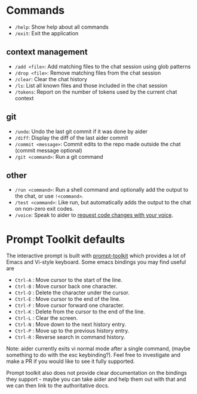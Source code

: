 # Commands

- `/help`: Show help about all commands
- `/exit`: Exit the application

## context management
- `/add <file>`: Add matching files to the chat session using glob patterns
- `/drop <file>`: Remove matching files from the chat session
- `/clear`: Clear the chat history
- `/ls`: List all known files and those included in the chat session
- `/tokens`: Report on the number of tokens used by the current chat context

## git
- `/undo`: Undo the last git commit if it was done by aider
- `/diff`: Display the diff of the last aider commit
- `/commit <message>`: Commit edits to the repo made outside the chat (commit message optional)
- `/git <command>`: Run a git command

## other
- `/run <command>`: Run a shell command and optionally add the output to the chat, or use `!<command>`.
- `/test <command>`: Like run, but automatically adds the output to the chat on non-zero exit codes.
- `/voice`: Speak to aider to [request code changes with your voice](https://aider.chat/docs/voice.html).

# Prompt Toolkit defaults

The interactive prompt is built with [prompt-toolkit](https://github.com/prompt-toolkit/python-prompt-toolkit) which provides a lot of Emacs and Vi-style keyboard. Some emacs bindings you may find useful are

- `Ctrl-A` : Move cursor to the start of the line.
- `Ctrl-B` : Move cursor back one character.
- `Ctrl-D` : Delete the character under the cursor.
- `Ctrl-E` : Move cursor to the end of the line.
- `Ctrl-F` : Move cursor forward one character.
- `Ctrl-K` : Delete from the cursor to the end of the line.
- `Ctrl-L` : Clear the screen.
- `Ctrl-N` : Move down to the next history entry.
- `Ctrl-P` : Move up to the previous history entry.
- `Ctrl-R` : Reverse search in command history.

Note: aider currently exits vi normal mode after a single command, (maybe something to do with the esc keybinding?). Feel free to investigate and make a PR if you would like to see it fully supported.

Prompt toolkit also does not provide clear documentation on the bindings they support - maybe you can take aider and help them out with that and we can then link to the authoritative docs.

